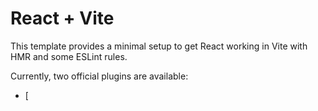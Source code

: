 # React + Vite

This template provides a minimal setup to get React working in Vite with HMR and some ESLint rules.

Currently, two official plugins are available:

- [